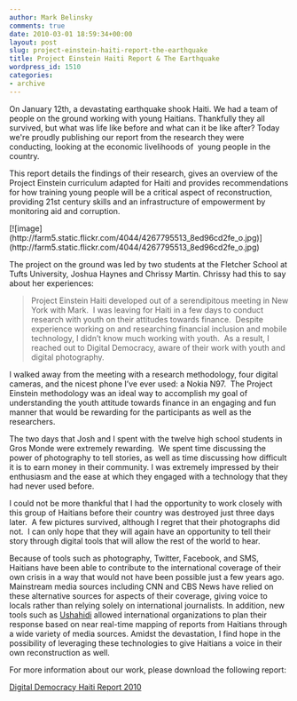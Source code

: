 ```yaml
---
author: Mark Belinsky
comments: true
date: 2010-03-01 18:59:34+00:00
layout: post
slug: project-einstein-haiti-report-the-earthquake
title: Project Einstein Haiti Report & The Earthquake
wordpress_id: 1510
categories:
- archive
---
```


On January 12th, a devastating earthquake shook Haiti. We had a team of people on the ground working with young Haitians. Thankfully they all survived, but what was life like before and what can it be like after? Today we're proudly publishing our report from the research they were conducting, looking at the economic livelihoods of  young people in the country.

This report details the findings of their research, gives an overview of the Project Einstein curriculum adapted for Haiti and provides recommendations for how training young people will be a critical aspect of reconstruction, providing 21st century skills and an infrastructure of empowerment by monitoring aid and corruption.

<caption id="" align="aligncenter" width="432" caption="Project Einstein Haiti">[![image](http://farm5.static.flickr.com/4044/4267795513_8ed96cd2fe_o.jpg)](http://farm5.static.flickr.com/4044/4267795513_8ed96cd2fe_o.jpg)</caption>

The project on the ground was led by two students at the Fletcher School at Tufts University, Joshua Haynes and Chrissy Martin. Chrissy had this to say about her experiences:


> Project Einstein Haiti developed out of a serendipitous meeting in New York with Mark.  I was leaving for Haiti in a few days to conduct research with youth on their attitudes towards finance.  Despite experience working on and researching financial inclusion and mobile technology, I didn’t know much working with youth.  As a result, I reached out to Digital Democracy, aware of their work with youth and digital photography.

I walked away from the meeting with a research methodology, four digital cameras, and the nicest phone I’ve ever used: a Nokia N97.  The Project Einstein methodology was an ideal way to accomplish my goal of understanding the youth attitude towards finance in an engaging and fun manner that would be rewarding for the participants as well as the researchers.

The two days that Josh and I spent with the twelve high school students in Gros Monde were extremely rewarding.  We spent time discussing the power of photography to tell stories, as well as time discussing how difficult it is to earn money in their community. I was extremely impressed by their enthusiasm and the ease at which they engaged with a technology that they had never used before.

I could not be more thankful that I had the opportunity to work closely with this group of Haitians before their country was destroyed just three days later.  A few pictures survived, although I regret that their photographs did not.  I can only hope that they will again have an opportunity to tell their story through digital tools that will allow the rest of the world to hear.

Because of tools such as photography, Twitter, Facebook, and SMS, Haitians have been able to contribute to the international coverage of their own crisis in a way that would not have been possible just a few years ago.  Mainstream media sources including CNN and CBS News have relied on these alternative sources for aspects of their coverage, giving voice to locals rather than relying solely on international journalists. In addition, new tools such as [Ushahidi](http://haiti.ushahidi.com) allowed international organizations to plan their response based on near real-time mapping of reports from Haitians through a wide variety of media sources. Amidst the devastation, I find hope in the possibility of leveraging these technologies to give Haitians a voice in their own reconstruction as well.


For more information about our work, please download the following report:

[Digital Democracy Haiti Report 2010](http://www.scribd.com/doc/27669359/Digital-Democracy-Haiti-Report-2010)
